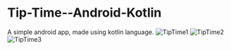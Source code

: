 # Tip-Time--Android-Kotlin
A simple android app, made using kotlin language.
![TipTime1](https://user-images.githubusercontent.com/89184573/211209305-eb73dae3-488b-4065-b14a-80060d5ff4d1.png)
![TipTime2](https://user-images.githubusercontent.com/89184573/211209308-5f84dd60-d0df-4375-9065-5ba5773c9b84.png)
![TipTime3](https://user-images.githubusercontent.com/89184573/211209310-7f31f2af-5d7a-4b91-b9a0-899f330a25fd.png)
